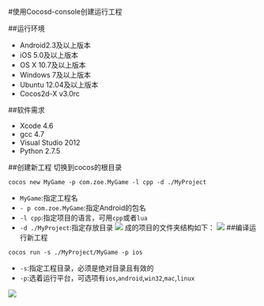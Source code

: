 #使用Cocosd-console创建运行工程

##运行环境

- Android2.3及以上版本
- iOS 5.0及以上版本
- OS X 10.7及以上版本
- Windows 7及以上版本
- Ubuntu 12.04及以上版本
- Cocos2d-X v3.0rc

##软件需求

- Xcode 4.6
- gcc 4.7
- Visual Studio 2012
- Python 2.7.5


##创建新工程
切换到cocos的根目录
```
cocos new MyGame -p com.zoe.MyGame -l cpp -d ./MyProject
```
- `MyGame`:指定工程名
- `- p com.zoe.MyGame`:指定Android的包名
- `-l cpp`:指定项目的语言，可用`cpp`或者`lua`
- `-d ./MyProject`:指定存放目录
![](https://github.com/zt1991616/blog/raw/master/Image/13031901.png)
成的项目的文件夹结构如下：
![](https://github.com/zt1991616/blog/raw/master/Image/13031902.png)
##编译运行新工程

```
cocos run -s ./MyProject/MyGame -p ios
```
- `-s`:指定工程目录，必须是绝对目录且有效的
- `-p`:选着运行平台，可选项有`ios`,`android`,`win32`,`mac`,`linux`

 ![](https://github.com/zt1991616/blog/raw/master/Image/13031903.png)